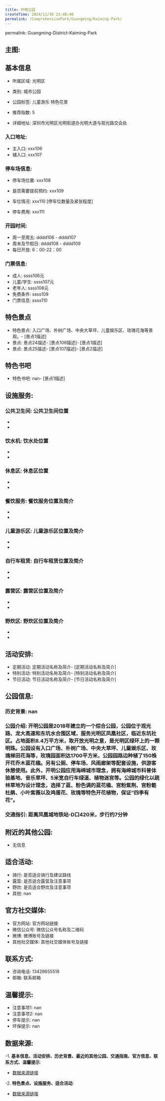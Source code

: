 ```yaml
---
title: 开明公园
createTime: 2024/11/30 23:48:40
permalink: /ComprehensivePark/Guangming/Kaiming-Park/
---
```

permalink: Guangming-District-Kaiming-Park
<!-- ## 游玩路径: -->

## 主图:
<ImageCard
image="https://cgj.sz.gov.cn/img/4/4005/4005861/10775010.jpg"
title= "开明公园"
description= "开明公园是2018年建立的一个综合公园，公园位于观光路、龙大高速和东坑水合围区域，服务光明区凤凰社区，临近东坑社区。占地面积8.4万平方米，取开放光明之意，是光"
date="2024/11/30"
href="/"
author="深圳公园"
/>

## 基本信息

- 所属区域: 光明区

- 类别: 城市公园

- 公园标签: 儿童游乐 特色花景

- 推荐指数: 5

- 详细地址: 深圳市光明区光明街道办光明大道与观光路交会处

### 入口地址:
- 主入口: xxx106
- 辅入口: xxx107
### 停车场信息:
- 停车场位置: xxx108

- 是否需要提前预约: xxx109

- 车位情况: xxx110 [停车位数量及紧张程度]

- 停车费用: xxx111

### 开园时间:
- 周一至周五: dddd106 - dddd107
- 周末及节假日: dddd108 - dddd109
- 每日开放: 6：00-22：00

### 门票信息:
- 成人: ssss106元
- 儿童/学生: ssss107元
- 老年人: ssss108元
- 免费条件: ssss109
- 门票信息: ssss110
## 特色景点
- 特色景点: 入口广场、朴树广场、中央大草坪、儿童娱乐区、玫瑰花海等景观。- [景点1描述]
- 景点: 景点24描述- [景点106描述]- [景点1描述]
- 景点: 景点25描述- [景点107描述]- [景点2描述]
## 特色书吧
- 特色书吧: nan- [景点1描述]
## 设施服务:
### 公共卫生间: 公共卫生间位置
- 
- 
### 饮水机: 饮水处位置
- 
- 
### 休息区: 休息区位置
- 
- 
### 餐饮服务: 餐饮服务位置及简介
- 
- 
### 儿童游乐区: 儿童游乐区位置及简介
- 
- 
### 自行车租赁: 自行车租赁位置及简介
- 
- 
### 露营区: 露营区位置及简介
- 
- 
### 野炊区: 野炊区位置及简介

- 
- 
## 活动安排:
- 定期活动: 定期活动名称及简介- [定期活动名称及简介]
- 特别活动: 特别活动名称及简介- [特别活动名称及简介]
- 节日活动: 节日活动名称及简介- [节日活动名称及简介]
## 公园信息:
### 历史背景: nan
### 公园介绍: 开明公园是2018年建立的一个综合公园，公园位于观光路、龙大高速和东坑水合围区域，服务光明区凤凰社区，临近东坑社区。占地面积8.4万平方米，取开放光明之意，是光明区绿环上的一颗明珠。公园设有入口广场、朴树广场、中央大草坪、儿童娱乐区、玫瑰梯田花海等，玫瑰园面积达1700平方米，公园园路边种植了150株开花乔木蓝花楹。另有公厕、停车场、风雨廊架等配套设施，供游客休憩使用。此外，开明公园应用海绵城市理念，拥有海绵城市科普体验基地、音乐草坪、5米宽自行车绿道、植物迷宫等。公园的绿化以疏林草地为设计理念，选择了蓝、粉色调的蓝花楹、宫粉紫荆、宫粉簕杜鹃、小叶紫薇以及鸡蛋花、玫瑰等特色开花植物，保证“四季有花”。
### 交通指引: 距离凤凰城地铁站-D口420米，步行约7分钟

## 附近的其他公园:
- 无信息

## 适合活动:
- 骑行: 是否适合骑行及建议路线
- 露营: 是否适合露营及注意事项
- 野炊: 是否适合野炊及注意事项
- 其他: nan

## 官方社交媒体:
- 官方网站: 官方网站链接
- 微信公众号: 微信公众号名称及二维码
- 微博: 微博账号及链接
- 其他社交媒体: 其他社交媒体账号及链接

## 联系方式:
- 咨询电话: 13428655518
- 邮箱: 联系邮箱

## 温馨提示:
- 注意事项1: nan
- 注意事项2: nan
- 停车提示: nan
- 环保提示: nan

## 数据来源:
-1. **基本信息、活动安排、历史背景、最近的其他公园、交通指南、官方信息、联系方式、温馨提示**:
- [数据来源链接](https://cgj.sz.gov.cn/xsmh/gysz/csgy/content/post_10775010.html)

-2. **特色景点、设施服务、适合活动**:
- [数据来源链接](https://cgj.sz.gov.cn/xsmh/gysz/csgy/content/post_10775010.html)

